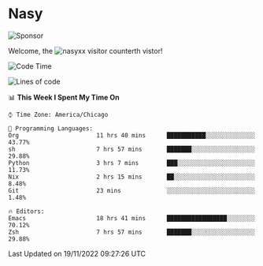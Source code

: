 # Nasy

<!--
<p align="center">
<img height="200" src="https://github-readme-stats.vercel.app/api?username=nasyxx&count_private=true&show_icons=true&theme=dracula&include_all_commits=true"/>
<img height="200" src="https://github-readme-stats.vercel.app/api/top-langs/?username=nasyxx&theme=dracula&hide=html,jupyter+notebook&count_private=true&show_icons=true"/>
</p>

  
----------------
-->

![Sponsor](https://img.shields.io/static/v1.svg?label=Sponsor&message=%E2%9D%A4&logo=GitHub&style=flat&color=pink)
 
Welcome, the ![nasyxx visitor counter](https://count.getloli.com/get/@nasyxx?theme=rule34)th vistor!
 
<!--START_SECTION:waka-->
![Code Time](http://img.shields.io/badge/Code%20Time-2%2C851%20hrs%2037%20mins-blue)

![Lines of code](https://img.shields.io/badge/From%20Hello%20World%20I%27ve%20Written-5%20Million%20lines%20of%20code-blue)

📊 **This Week I Spent My Time On** 

```text
⌚︎ Time Zone: America/Chicago

💬 Programming Languages: 
Org                      11 hrs 40 mins      ███████████░░░░░░░░░░░░░░   43.77% 
sh                       7 hrs 57 mins       ███████░░░░░░░░░░░░░░░░░░   29.88% 
Python                   3 hrs 7 mins        ███░░░░░░░░░░░░░░░░░░░░░░   11.73% 
Nix                      2 hrs 15 mins       ██░░░░░░░░░░░░░░░░░░░░░░░   8.48% 
Git                      23 mins             ░░░░░░░░░░░░░░░░░░░░░░░░░   1.48%

🔥 Editors: 
Emacs                    18 hrs 41 mins      █████████████████░░░░░░░░   70.12% 
Zsh                      7 hrs 57 mins       ███████░░░░░░░░░░░░░░░░░░   29.88%

```


 Last Updated on 19/11/2022 09:27:26 UTC
<!--END_SECTION:waka-->

<!-- ![visitors](https://visitor-badge.laobi.icu/badge?page_id=nasyxx.nasyxx) -->
